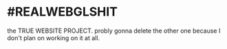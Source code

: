 # #REALWEBGLSHIT

the TRUE WEBSITE PROJECT.
probly gonna delete the other one because I don't plan on working on it at all.
